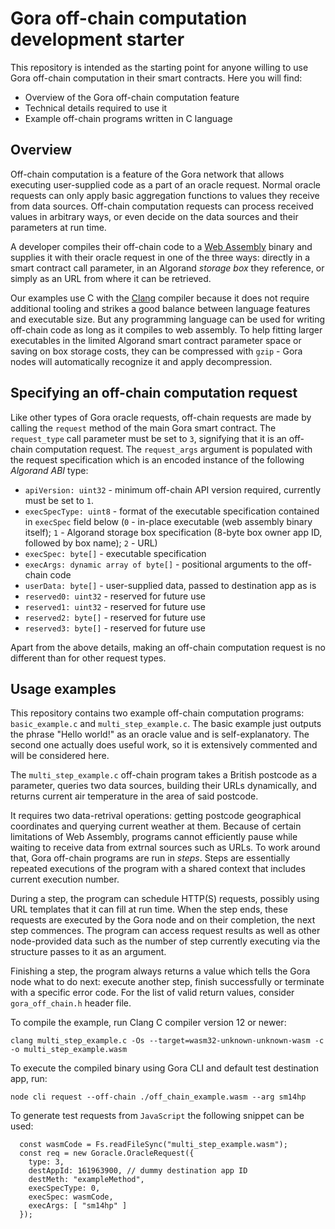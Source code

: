 # Gora off-chain computation development starter

This repository is intended as the starting point for anyone willing to use Gora
off-chain computation in their smart contracts. Here you will find:

 * Overview of the Gora off-chain computation feature
 * Technical details required to use it
 * Example off-chain programs written in C language

## Overview

Off-chain computation is a feature of the Gora network that allows executing
user-supplied code as a part of an oracle request. Normal oracle requests can
only apply basic aggregation functions to values they receive from data sources.
Off-chain computation requests can process received values in arbitrary ways, or
even decide on the data sources and their parameters at run time.

A developer compiles their off-chain code to a [Web Assembly](https://webassembly.org/)
binary and supplies it with their oracle request in one of the three ways:
directly in a smart contract call parameter, in an Algorand *storage box* they
reference, or simply as an URL from where it can be retrieved.

Our examples use C with the [Clang](https://clang.llvm.org/) compiler because it
does not require additional tooling and strikes a good balance between language
features and executable size. But any programming language can be used for
writing off-chain code as long as it compiles to web assembly. To help fitting
larger executables in the limited Algorand smart contract parameter space or
saving on box storage costs, they can be compressed with `gzip` - Gora nodes
will automatically recognize it and apply decompression.

## Specifying an off-chain computation request

Like other types of Gora oracle requests, off-chain requests are made by calling
the `request` method of the main Gora smart contract. The `request_type` call
parameter must be set to `3`, signifying that it is an off-chain computation
request. The `request_args` argument is populated with the request specification
which is an encoded instance of the following *Algorand ABI* type:

 * `apiVersion: uint32` - minimum off-chain API version required, currently must
   be set to `1`.
 * `execSpecType: uint8` - format of the executable specification contained in
   `execSpec` field below (`0` - in-place executable (web assembly binary itself);
   `1` - Algorand storage box specification  (8-byte box owner app ID, followed
    by box name); `2` - URL)
 * `execSpec: byte[]` - executable specification
 * `execArgs: dynamic array of byte[]` - positional arguments to the off-chain code
 * `userData: byte[]` - user-supplied data, passed to destination app as is
 * `reserved0: uint32` - reserved for future use
 * `reserved1: uint32` - reserved for future use
 * `reserved2: byte[]` - reserved for future use
 * `reserved3: byte[]` - reserved for future use


Apart from the above details, making an off-chain computation request is no
different than for other request types.

## Usage examples

This repository contains two example off-chain computation programs:
`basic_example.c` and `multi_step_example.c`. The basic example just outputs
the phrase "Hello world!" as an oracle value and is self-explanatory. The second
one actually does useful work, so it is extensively commented and will be
considered here.

The `multi_step_example.c` off-chain program takes a British postcode as a
parameter, queries two data sources, building their URLs dynamically, and
returns current air temperature in the area of said postcode.

It requires two data-retrival operations: getting postcode geographical
coordinates and querying current weather at them. Because of certain limitations
of Web Assembly, programs cannot efficiently pause while waiting to receive data
from extrnal sources such as URLs. To work around that, Gora off-chain programs
are run in *steps*. Steps are essentially repeated executions of the program
with a shared context that includes current execution number.

During a step, the program can schedule HTTP(S) requests, possibly using URL
templates that it can fill at run time. When the step ends, these requests are
executed by the Gora node and on their completion, the next step commences. The
program can access request results as well as other node-provided data such as
the number of step currently executing via the structure passes to it as an
argument.

Finishing a step, the program always returns a value which tells the Gora node
what to do next: execute another step, finish successfully or terminate with a
specific error code. For the list of valid return values, consider
`gora_off_chain.h` header file.

To compile the example, run Clang C compiler version 12 or newer:
```
clang multi_step_example.c -Os --target=wasm32-unknown-unknown-wasm -c -o multi_step_example.wasm
```
To execute the compiled binary using Gora CLI and default test destination app, run:
```
node cli request --off-chain ./off_chain_example.wasm --arg sm14hp
```

To generate test requests from `JavaScript` the following snippet can be used:
```
  const wasmCode = Fs.readFileSync("multi_step_example.wasm");
  const req = new Goracle.OracleRequest({
    type: 3,
    destAppId: 161963900, // dummy destination app ID
    destMeth: "exampleMethod",
    execSpecType: 0,
    execSpec: wasmCode,
    execArgs: [ "sm14hp" ]
  });
```
